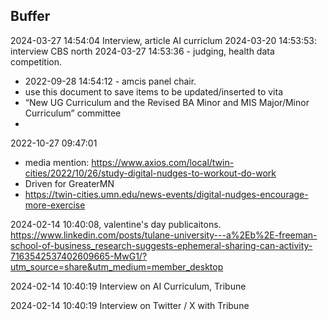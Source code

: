 ## Buffer
2024-03-27 14:54:04 Interview, article AI curriclum
2024-03-20 14:53:53: interview CBS north
2024-03-27 14:53:36 - judging, health data competition. 

- 2022-09-28 14:54:12 - amcis panel chair.
- use this document to save items to be updated/inserted to vita
- “New UG Curriculum and the Revised BA Minor and MIS Major/Minor Curriculum” committee
- 

2022-10-27 09:47:01
- media mention: https://www.axios.com/local/twin-cities/2022/10/26/study-digital-nudges-to-workout-do-work
- Driven for GreaterMN
- https://twin-cities.umn.edu/news-events/digital-nudges-encourage-more-exercise


2024-02-14 10:40:08,  valentine's day publicaitons. 
https://www.linkedin.com/posts/tulane-university---a%2Eb%2E-freeman-school-of-business_research-suggests-ephemeral-sharing-can-activity-7163542537402609665-MwG1/?utm_source=share&utm_medium=member_desktop

2024-02-14 10:40:19 Interview on AI Curriculum, Tribune

2024-02-14 10:40:19 Interview on Twitter / X with Tribune